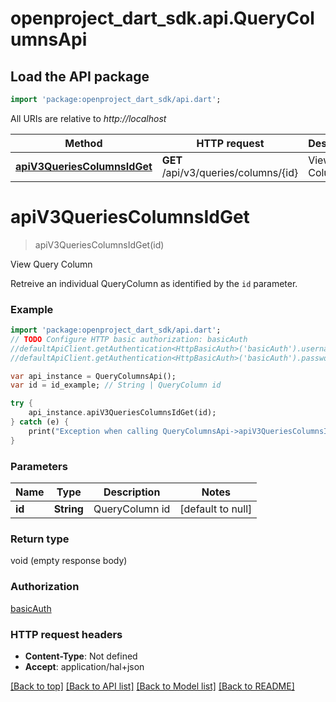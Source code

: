 # openproject_dart_sdk.api.QueryColumnsApi

## Load the API package
```dart
import 'package:openproject_dart_sdk/api.dart';
```

All URIs are relative to *http://localhost*

Method | HTTP request | Description
------------- | ------------- | -------------
[**apiV3QueriesColumnsIdGet**](QueryColumnsApi.md#apiV3QueriesColumnsIdGet) | **GET** /api/v3/queries/columns/{id} | View Query Column


# **apiV3QueriesColumnsIdGet**
> apiV3QueriesColumnsIdGet(id)

View Query Column

Retreive an individual QueryColumn as identified by the `id` parameter.

### Example 
```dart
import 'package:openproject_dart_sdk/api.dart';
// TODO Configure HTTP basic authorization: basicAuth
//defaultApiClient.getAuthentication<HttpBasicAuth>('basicAuth').username = 'YOUR_USERNAME'
//defaultApiClient.getAuthentication<HttpBasicAuth>('basicAuth').password = 'YOUR_PASSWORD';

var api_instance = QueryColumnsApi();
var id = id_example; // String | QueryColumn id

try { 
    api_instance.apiV3QueriesColumnsIdGet(id);
} catch (e) {
    print("Exception when calling QueryColumnsApi->apiV3QueriesColumnsIdGet: $e\n");
}
```

### Parameters

Name | Type | Description  | Notes
------------- | ------------- | ------------- | -------------
 **id** | **String**| QueryColumn id | [default to null]

### Return type

void (empty response body)

### Authorization

[basicAuth](../README.md#basicAuth)

### HTTP request headers

 - **Content-Type**: Not defined
 - **Accept**: application/hal+json

[[Back to top]](#) [[Back to API list]](../README.md#documentation-for-api-endpoints) [[Back to Model list]](../README.md#documentation-for-models) [[Back to README]](../README.md)

